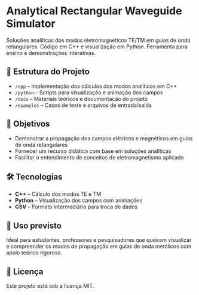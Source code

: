 # Analytical Rectangular Waveguide Simulator

Soluções analíticas dos modos eletromagnéticos TE/TM em guias de onda retangulares. Código em C++ e visualização em Python. Ferramenta para ensino e demonstrações interativas.

## 📂 Estrutura do Projeto

- `/cpp` – Implementação dos cálculos dos modos analíticos em C++
- `/python` – Scripts para visualização e animação dos campos
- `/docs` – Materiais teóricos e documentação do projeto
- `/examples` – Casos de teste e arquivos de entrada/saída

## 🚀 Objetivos

- Demonstrar a propagação dos campos elétricos e magnéticos em guias de onda retangulares
- Fornecer um recurso didático com base em soluções analíticas
- Facilitar o entendimento de conceitos de eletromagnetismo aplicado

## 🛠️ Tecnologias

- **C++** – Cálculo dos modos TE e TM
- **Python** – Visualização dos campos com animações
- **CSV** – Formato intermediário para troca de dados

## 📌 Uso previsto

Ideal para estudantes, professores e pesquisadores que queiram visualizar e compreender os modos de propagação em guias de onda metálicos com apoio teórico rigoroso.

## 📄 Licença

Este projeto está sob a licença MIT.
